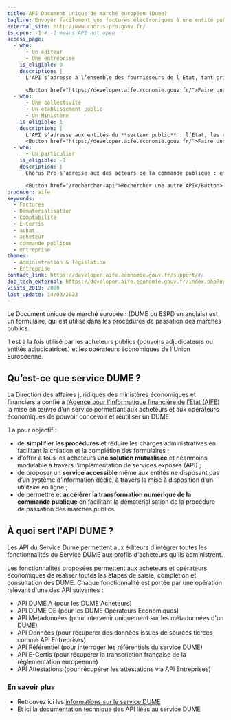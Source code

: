 ```yaml
---
title: API Document unique de marché européen (Dume)
tagline: Envoyer facilement vos factures électroniques à une entité publique française
external_site: http://www.chorus-pro.gouv.fr/
is_open: -1 # -1 means API not open
access_page:
  - who:
      - Un éditeur
      - Une entreprise
    is_eligible: 0
    description: |
      L'API s’adresse à l’ensemble des fournisseurs de l'Etat, tant privés que publics, afin de leur permettre de transmettre de façon efficace et automatique leurs factures à destination de la sphère publique.

      <Button href="https://developer.aife.economie.gouv.fr/">Faire une demande d'habilitation</Button>
  - who:
      - Une collectivité
      - Un établissement public
      - Un Ministère
    is_eligible: 1
    description: |
      L'API s’adresse aux entités du **secteur public** : l’Etat, les établissements publics nationaux (EPN), les collectivités territoriales et les établissements publics locaux (EPL).
      <Button href="https://developer.aife.economie.gouv.fr/">Faire une demande d'habilitation</Button>
  - who:
      - Un particulier
    is_eligible: -1
    description: |
      Chorus Pro s’adresse aux des acteurs de la commande publique : émetteurs et récepteurs de facture.

      <Button href="/rechercher-api">Rechercher une autre API</Button>
producer: aife
keywords:
  - Factures
  - Dématérialisation
  - Comptabilité
  - E-Certis
  - achat
  - acheteur
  - commande publique
  - entreprise
themes:
  - Administration & législation
  - Entreprise
contact_link: https://developer.aife.economie.gouv.fr/support/#/
doc_tech_external: https://developer.aife.economie.gouv.fr/index.php?option=com_apiportal&view=apitester&usage=api&apitab=tests&apiName=DUME+Acheteurs&apiId=a3040f00-f8b2-4180-8075-f1fcad896ca6&managerId=2&type=rest&apiVersion=1.0.0&Itemid=265&swaggerVersion=2.0&lang=fr
visits_2019: 2000
last_update: 14/03/2023
---
```

Le Document unique de marché européen (DUME ou ESPD en anglais) est un formulaire, qui est utilisé dans les procédures de passation des marchés publics.

Il est à la fois utilisé par les acheteurs publics (pouvoirs adjudicateurs ou entités adjudicatrices) et les opérateurs économiques de l'Union Européenne.

## Qu’est-ce que service DUME ?

La Direction des affaires juridiques des ministères économiques et financiers a confié à [l’Agence pour l’Informatique financière de l’Etat (AIFE)](https://aife.economie.gouv.fr/) la mise en œuvre d’un service permettant aux acheteurs et aux opérateurs économiques de pouvoir concevoir et réutiliser un DUME.

Il a pour objectif :

- de **simplifier les procédures** et réduire les charges administratives en facilitant la création et la complétion des formulaires ;
- d'offrir à tous les acheteurs **une solution mutualisée** et néanmoins modulable à travers l’implémentation de services exposés (API) ;
- de proposer un **service accessible** même aux entités ne disposant pas d’un système d’information dédié, à travers la mise à disposition d’un utilitaire en ligne ;
- de permettre et **accélérer la transformation numérique de la commande publique** en facilitant la dématérialisation de la procédure de passation des marchés publics.

## À quoi sert l'API DUME ?

Les API du Service Dume permettent aux éditeurs d'intégrer toutes les fonctionnalités du Service DUME aux profils d'acheteurs qu'ils administrent.

Les fonctionnalités proposées permettent aux acheteurs et opérateurs économiques de réaliser toutes les étapes de saisie, complétion et consultation des DUME. Chaque fonctionnalité est portée par une opération relevant d'une des API suivantes :

- API DUME A (pour les DUME Acheteurs)
- API DUME OE (pour les DUME Opérateurs Economiques)
- API Métadonnées (pour intervenir uniquement sur les métadonnées d'un DUME)
- API Données (pour récupérer des données issues de sources tierces comme API Entreprises)
- API Référentiel (pour interroger les référentiels du service DUME)
- API E-Certis (pour récupérer la transcription française de la réglementation européenne)
- API Attestations (pour récupérer les attestations via API Entreprises)

### En savoir plus

- Retrouvez ici les [informations sur le service DUME](https://www.economie.gouv.fr/daj/dume-espd)
- Et ici la [documentation technique](https://developer.aife.economie.gouv.fr/api-catalog-sandbox) des API liées au service DUME
